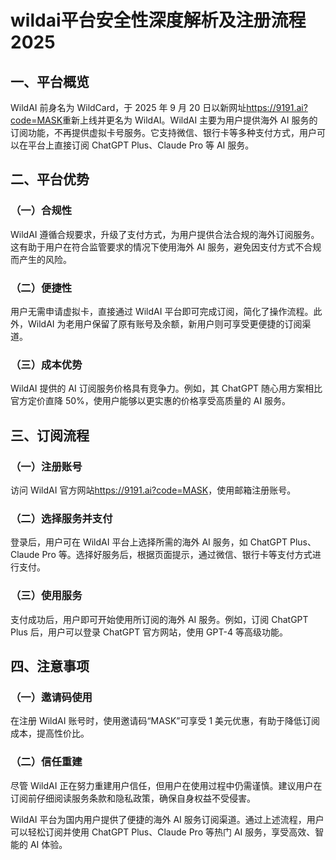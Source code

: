 # wildai平台安全性深度解析及注册流程2025

## 一、平台概览

WildAI 前身名为 WildCard，于 2025 年 9 月 20 日以新网址<https://9191.ai?code=MASK>重新上线并更名为 WildAI。WildAI 主要为用户提供海外 AI 服务的订阅功能，不再提供虚拟卡号服务。它支持微信、银行卡等多种支付方式，用户可以在平台上直接订阅 ChatGPT Plus、Claude Pro 等 AI 服务。

## 二、平台优势

### （一）合规性

WildAI 遵循合规要求，升级了支付方式，为用户提供合法合规的海外订阅服务。这有助于用户在符合监管要求的情况下使用海外 AI 服务，避免因支付方式不合规而产生的风险。

### （二）便捷性

用户无需申请虚拟卡，直接通过 WildAI 平台即可完成订阅，简化了操作流程。此外，WildAI 为老用户保留了原有账号及余额，新用户则可享受更便捷的订阅渠道。

### （三）成本优势

WildAI 提供的 AI 订阅服务价格具有竞争力。例如，其 ChatGPT 随心用方案相比官方定价直降 50%，使用户能够以更实惠的价格享受高质量的 AI 服务。

## 三、订阅流程

### （一）注册账号

访问 WildAI 官方网站<https://9191.ai?code=MASK>，使用邮箱注册账号。

### （二）选择服务并支付

登录后，用户可在 WildAI 平台上选择所需的海外 AI 服务，如 ChatGPT Plus、Claude Pro 等。选择好服务后，根据页面提示，通过微信、银行卡等支付方式进行支付。

### （三）使用服务

支付成功后，用户即可开始使用所订阅的海外 AI 服务。例如，订阅 ChatGPT Plus 后，用户可以登录 ChatGPT 官方网站，使用 GPT-4 等高级功能。

## 四、注意事项

### （一）邀请码使用

在注册 WildAI 账号时，使用邀请码“MASK”可享受 1 美元优惠，有助于降低订阅成本，提高性价比。

### （二）信任重建

尽管 WildAI 正在努力重建用户信任，但用户在使用过程中仍需谨慎。建议用户在订阅前仔细阅读服务条款和隐私政策，确保自身权益不受侵害。

WildAI 平台为国内用户提供了便捷的海外 AI 服务订阅渠道。通过上述流程，用户可以轻松订阅并使用 ChatGPT Plus、Claude Pro 等热门 AI 服务，享受高效、智能的 AI 体验。
